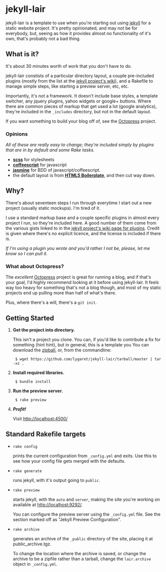 # jekyll-lair

jekyll-lair is a template to use when you're starting out using [jekyll](http://jekyllrb.com) for a static website project. It's pretty opinionated, and may not be for everybody, but, seeing as how it provides almost no functionality of it's own, that's probably not a bad thing.

## What is it?

It's about 30 minutes worth of work that you don't have to do.

jekyll-lair constists of a particular directory layout, a couple pre-included plugins (mostly from the list at the [jekyll project's wiki](https://github.com/mojombo/jekyll/wiki/Plugins)), and a Rakefile to manage simple steps, like starting a preview server, etc, etc.

Importantly, it's not a framework. It doesn't include base styles, a template switcher, any jquery plugins, yahoo widgets or google+ buttons. Where there are common pieces of markup that get used a lot (google analytics), they're included in the `_includes` directory, but not in the default layout.

If you want something to build your blog off of, see the [Octopress](http://octopress.org) project.

### Opinions
*All of these are really easy to change; they're included simply by plugins that are in by default and some Rake tasks.*

* [**scss**](http://sass-lang.com/) for stylesheets
* [**coffeescript**](http://coffeescript.org/) for javascript
* [**jasmine**](http://pivotal.github.com/jasmine/) for BDD of javascript/coffeescript.
* the default layout is from [**HTML5 Boilerplate**](http://html5boilerplate.com), and then cut way down. 


## Why?

There's about seventeen steps I run through everytime I start out a new  project (usually static mockups). I'm tired of it. 

I use a standard markup base and a couple specific plugins in almost every project I run, so they're included here. A good number of them come from the various gists linked to in the [jekyll project's wiki page for plugins](https://github.com/mojombo/jekyll/wiki/Plugins). Credit is given where there's no explicit licence, and the license is included if there is. 

*If I'm using a plugin you wrote and you'd rather I not be, please, let me know so I can pull it.*

### What about Octopress?

The *excellent* [Octopress](http://octopress.org) project is great for running a blog, and if that's your goal, I'd highly recommend looking at it before using jekyll-lair. It feels way too heavy for something that's not a blog though, and most of my static projects end up pulling more than half of what's there.

Plus, where there's a will, there's a `git init`.


## Getting Started

1. **Get the project into directory.**
    
    This isn't a project you clone. You can, if you'd like to contribute a fix for something (hint hint), but in general, this is a template you 
    You can download the [zipball](https://github.com/lygaret/jekyll-lair/zipball/master), or, from the commandline:

        $ wget https://github.com/lygaret/jekyll-lair/tarball/master | tar -xz .

2. **Install required libraries.**

		$ bundle install
		
3. **Run the preview server.**

		$ rake preview
		
4. ***Profit!***

	Visit [http://localhost:4500/](http://localhost:4500/)


## Standard Rakefile targets

* `rake config`

	prints the current configuration from `_config.yml` and exits. Use this to see how your config file gets merged with the defaults.

* `rake generate`

	runs jekyll, with it's output going to `public`.

* `rake preview`

	starts jekyll, with the `auto` and `server`, making the site you're working on available at [http://localhost:9292/](http://localhost:9292/).
	
	You can configure the preview server using the `_config.yml` file. See the section marked off as "Jekyll Preview Configuration".

* `rake archive`

	generates an archive of the `_public` directory of the site, placing it at public_archive.tgz. 
	
	To change the location where the archive is saved, or change the archive to be a zipfile rather than a tarball, change the `lair.archive` object in `_config.yml`.

